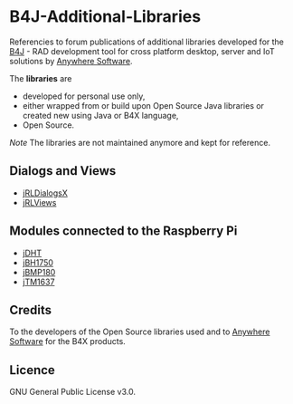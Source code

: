 # B4J-Additional-Libraries
Referencies to forum publications of additional libraries developed for the [B4J](https://www.b4x.com/b4j.html) - RAD development tool for cross platform desktop, server and IoT solutions by [Anywhere Software](https://www.b4x.com).

The **libraries** are 
* developed for personal use only,
* either wrapped from or build upon Open Source Java libraries or created new using Java or B4X language,
* Open Source.

_Note_
The libraries are not maintained anymore and kept for reference.

## Dialogs and Views
* [jRLDialogsX](https://www.b4x.com/android/forum/threads/jrldialogsx-dialogs-library.52416/#content)
* [jRLViews](https://www.b4x.com/android/forum/threads/jrlviews-custom-views.71994/)

## Modules connected to the Raspberry Pi
* [jDHT](https://www.b4x.com/android/forum/threads/raspberry-pi-jdht-digital-output-relative-humidity-temperature-sensors.76975/#content)
* [jBH1750](https://www.b4x.com/android/forum/threads/raspberry-pi-jbh1750-ambient-light-sensor.76980/#content)
* [jBMP180](https://www.b4x.com/android/forum/threads/raspberry-pi-jbmp180-barometric-pressure-temperature-altitude-sensor.76814/#content)
* [jTM1637](https://www.b4x.com/android/forum/threads/raspberry-pi-jtm1637-4-digits-display.76722/#content)

## Credits
To the developers of the Open Source libraries used and to [Anywhere Software](http://www.b4x.com) for the B4X products.

## Licence
GNU General Public License v3.0.
